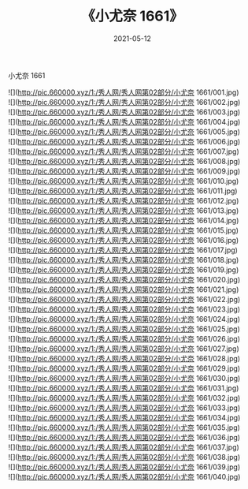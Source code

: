 ﻿---
layout: post
title:  《小尤奈 1661》
date:   2021-05-12
img: http://pic.660000.xyz/1:/秀人网/秀人网第02部分/小尤奈 1661/000.jpg
categories: [美女, 清纯, 唯美]
---

小尤奈 1661

  ![](http://pic.660000.xyz/1:/秀人网/秀人网第02部分/小尤奈 1661/001.jpg) <br> ![](http://pic.660000.xyz/1:/秀人网/秀人网第02部分/小尤奈 1661/002.jpg) <br> ![](http://pic.660000.xyz/1:/秀人网/秀人网第02部分/小尤奈 1661/003.jpg) <br> ![](http://pic.660000.xyz/1:/秀人网/秀人网第02部分/小尤奈 1661/004.jpg) <br> ![](http://pic.660000.xyz/1:/秀人网/秀人网第02部分/小尤奈 1661/005.jpg) <br> ![](http://pic.660000.xyz/1:/秀人网/秀人网第02部分/小尤奈 1661/006.jpg) <br> ![](http://pic.660000.xyz/1:/秀人网/秀人网第02部分/小尤奈 1661/007.jpg) <br> ![](http://pic.660000.xyz/1:/秀人网/秀人网第02部分/小尤奈 1661/008.jpg) <br> ![](http://pic.660000.xyz/1:/秀人网/秀人网第02部分/小尤奈 1661/009.jpg) <br> ![](http://pic.660000.xyz/1:/秀人网/秀人网第02部分/小尤奈 1661/010.jpg) <br> ![](http://pic.660000.xyz/1:/秀人网/秀人网第02部分/小尤奈 1661/011.jpg) <br> ![](http://pic.660000.xyz/1:/秀人网/秀人网第02部分/小尤奈 1661/012.jpg) <br> ![](http://pic.660000.xyz/1:/秀人网/秀人网第02部分/小尤奈 1661/013.jpg) <br> ![](http://pic.660000.xyz/1:/秀人网/秀人网第02部分/小尤奈 1661/014.jpg) <br> ![](http://pic.660000.xyz/1:/秀人网/秀人网第02部分/小尤奈 1661/015.jpg) <br> ![](http://pic.660000.xyz/1:/秀人网/秀人网第02部分/小尤奈 1661/016.jpg) <br> ![](http://pic.660000.xyz/1:/秀人网/秀人网第02部分/小尤奈 1661/017.jpg) <br> ![](http://pic.660000.xyz/1:/秀人网/秀人网第02部分/小尤奈 1661/018.jpg) <br> ![](http://pic.660000.xyz/1:/秀人网/秀人网第02部分/小尤奈 1661/019.jpg) <br> ![](http://pic.660000.xyz/1:/秀人网/秀人网第02部分/小尤奈 1661/020.jpg) <br> ![](http://pic.660000.xyz/1:/秀人网/秀人网第02部分/小尤奈 1661/021.jpg) <br> ![](http://pic.660000.xyz/1:/秀人网/秀人网第02部分/小尤奈 1661/022.jpg) <br> ![](http://pic.660000.xyz/1:/秀人网/秀人网第02部分/小尤奈 1661/023.jpg) <br> ![](http://pic.660000.xyz/1:/秀人网/秀人网第02部分/小尤奈 1661/024.jpg) <br> ![](http://pic.660000.xyz/1:/秀人网/秀人网第02部分/小尤奈 1661/025.jpg) <br> ![](http://pic.660000.xyz/1:/秀人网/秀人网第02部分/小尤奈 1661/026.jpg) <br> ![](http://pic.660000.xyz/1:/秀人网/秀人网第02部分/小尤奈 1661/027.jpg) <br> ![](http://pic.660000.xyz/1:/秀人网/秀人网第02部分/小尤奈 1661/028.jpg) <br> ![](http://pic.660000.xyz/1:/秀人网/秀人网第02部分/小尤奈 1661/029.jpg) <br> ![](http://pic.660000.xyz/1:/秀人网/秀人网第02部分/小尤奈 1661/030.jpg) <br> ![](http://pic.660000.xyz/1:/秀人网/秀人网第02部分/小尤奈 1661/031.jpg) <br> ![](http://pic.660000.xyz/1:/秀人网/秀人网第02部分/小尤奈 1661/032.jpg) <br> ![](http://pic.660000.xyz/1:/秀人网/秀人网第02部分/小尤奈 1661/033.jpg) <br> ![](http://pic.660000.xyz/1:/秀人网/秀人网第02部分/小尤奈 1661/034.jpg) <br> ![](http://pic.660000.xyz/1:/秀人网/秀人网第02部分/小尤奈 1661/035.jpg) <br> ![](http://pic.660000.xyz/1:/秀人网/秀人网第02部分/小尤奈 1661/036.jpg) <br> ![](http://pic.660000.xyz/1:/秀人网/秀人网第02部分/小尤奈 1661/037.jpg) <br> ![](http://pic.660000.xyz/1:/秀人网/秀人网第02部分/小尤奈 1661/038.jpg) <br> ![](http://pic.660000.xyz/1:/秀人网/秀人网第02部分/小尤奈 1661/039.jpg) <br> ![](http://pic.660000.xyz/1:/秀人网/秀人网第02部分/小尤奈 1661/040.jpg) <br>